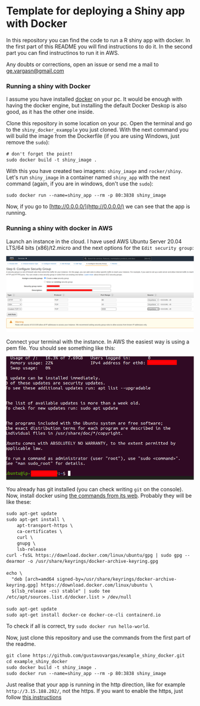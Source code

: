 # Template for deploying a Shiny app with Docker

In this repository you can find the code to run a R shiny app with docker. In the first part of this README you will find instructions to do it. In the second part you can find instructinos to run it in AWS.

Any doubts or corrections, open an issue or send me a mail to ge.vargasn@gmail.com

### Running a shiny with Docker

I assume you have installed [docker](https://www.docker.com/products/docker-desktop) on your pc. It would be enough with having the docker engine, but installing the default Docker Deskop is also good, as it has the other one inside.

Clone this repository in some location on your pc. Open the terminal and go to the `shiny_docker_exampple` you just cloned. With the next command you will build the image from the Dockerfile (if you are using Windows, just remove the `sudo`):

```
# don't forget the point!
sudo docker build -t shiny_image .
```

With this you have created two imagens: `shiny_image` and `rocker/shiny`. Let's run `shiny_image` in a container named `shiny_app` with the next command (again, if you are in windows, don't use the `sudo`):

```
sudo docker run --name=shiny_app --rm -p 80:3838 shiny_image
```

Now, if you go to [http://0.0.0.0/](http://0.0.0.0/) we can see that the app is running.




### Running a shiny with docker in AWS

Launch an instance in the cloud. I have used AWS Ubuntu Server 20.04 LTS/64 bits (x86)/t2.micro and the next options for the `Edit security group`:

<img src="aws_inbound_rules_shiny.png" alt="Rules for AWS Shiny app" width="800"/>

Connect your terminal with the instance. In AWS the easiest way is using a pem file. You should see something like this:

<img src="terminal_connected.png" alt="Terminal connected to AWS" width="600"/>

You already has git installed (you can check writing `git` on the console). Now, install docker using [the commands from its web](https://docs.docker.com/engine/install/ubuntu/). Probably they will be like these:

```
sudo apt-get update
sudo apt-get install \
    apt-transport-https \
    ca-certificates \
    curl \
    gnupg \
    lsb-release
curl -fsSL https://download.docker.com/linux/ubuntu/gpg | sudo gpg --dearmor -o /usr/share/keyrings/docker-archive-keyring.gpg

echo \
  "deb [arch=amd64 signed-by=/usr/share/keyrings/docker-archive-keyring.gpg] https://download.docker.com/linux/ubuntu \
  $(lsb_release -cs) stable" | sudo tee /etc/apt/sources.list.d/docker.list > /dev/null

sudo apt-get update
sudo apt-get install docker-ce docker-ce-cli containerd.io
```

To check if all is correct, try `sudo docker run hello-world`.

Now, just clone this repository and use the commands from the first part of the readme. 

```
git clone https://github.com/gustavovargas/example_shiny_docker.git
cd example_shiny_docker
sudo docker build -t shiny_image .
sudo docker run --name=shiny_app --rm -p 80:3838 shiny_image
```

Just realise that your app is running in the http direction, like for example `http://3.15.188.202/`, not the https. If you want to enable the https, just follow [this instructions](https://support.rstudio.com/hc/en-us/articles/213733868-Running-Shiny-Server-with-a-Proxy)